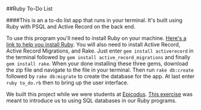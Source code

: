 ##Ruby To-Do List

####This is an a to-do list app that runs in your terminal. It's built using Ruby with PSQL and Active Record on the back end.

To use this program you'll need to install Ruby on your machine. [Here's a link to help you install Ruby](http://www.learnhowtoprogram.com/lessons/installing-ruby). You will also need to install Active Record, Active Record Migrations, and Rake. Just enter `gem install activerecord` in the terminal followed by `gem install active_record_migrations` and finally `gem install rake`. When your done installing these three gems, download the zip file and navigate to the file in your terminal. Then run `rake db:create` followed by `rake db:migrate` to create the database for the app. At last enter `ruby to_do.rb` then to bring up the user interface.

We built this project while we were students at [Epicodus](http://www.epicodus.com/). [This exercise](http://www.learnhowtoprogram.com/lessons/expense-organizer) was meant to introduce us to using SQL databases in our Ruby programs.
